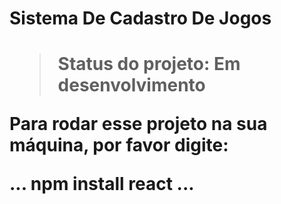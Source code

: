 <h1> Sistema De Cadastro De Jogos <h1/>

> Status do projeto: Em desenvolvimento 

Para rodar esse projeto na sua máquina, por favor digite:

...
npm install react
...
